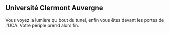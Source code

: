 ## Université Clermont Auvergne


Vous voyez la lumière qu bout du tunel, enfin vous êtes devant les portes de l'UCA. Votre périple prend alors fin.

